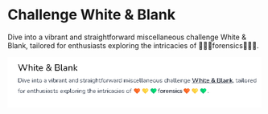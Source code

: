# Challenge White & Blank

Dive into a vibrant and straightforward miscellaneous challenge White & Blank, tailored for enthusiasts exploring the intricacies of 🧡💛💚forensics🧡💛💚.

![Alt text](image.png)
